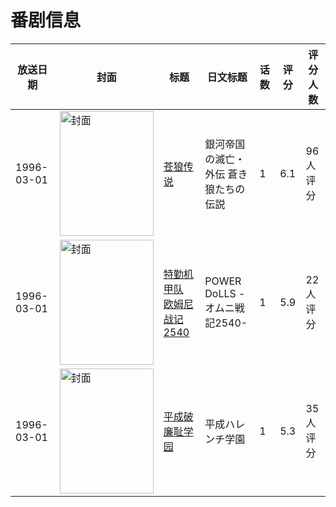 # 番剧信息

|放送日期|封面|标题|日文标题|话数|评分|评分人数|
|---|---|---|---|---|---|---|
|1996-03-01|<img src="https://bangumi.tv/img/no_icon_subject.png" alt="封面" style="width:150px;height:200px;object-fit:cover;">|[苍狼传说](https://bangumi.tv/subject/20864)|銀河帝国の滅亡・外伝 蒼き狼たちの伝説|1|6.1|96人评分|
|1996-03-01|<img src="https://lain.bgm.tv/pic/cover/c/22/2f/37463_2d9pD.jpg" alt="封面" style="width:150px;height:200px;object-fit:cover;">|[特勤机甲队 欧姆尼战记2540](https://bangumi.tv/subject/37463)|POWER DoLLS -オムニ戦記2540-|1|5.9|22人评分|
|1996-03-01|<img src="https://bangumi.tv/img/no_icon_subject.png" alt="封面" style="width:150px;height:200px;object-fit:cover;">|[平成破廉耻学园](https://bangumi.tv/subject/72105)|平成ハレンチ学園|1|5.3|35人评分|
